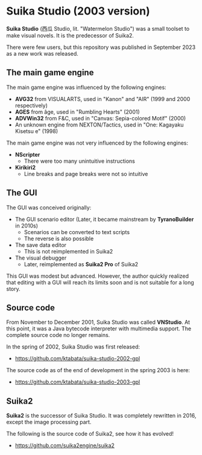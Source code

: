 Suika Studio (2003 version)
===========================

**Suika Studio** (西瓜 Studio, lit. "Watermelon Studio") was a small toolset to make visual novels.
It is the predecessor of Suika2.

There were few users, but this repository was published in September 2023 as a new work was released.

## The main game engine

The main game engine was influenced by the following engines:
* **AVG32** from VISUALARTS, used in "Kanon" and "AIR" (1999 and 2000 respectively)
* **AGES** from âge, used in "Rumbling Hearts" (2001)
* **ADVWin32** from F&C, used in "Canvas: Sepia-colored Motif" (2000)
* An unknown engine from NEXTON/Tactics, used in "One: Kagayaku Kisetsu e" (1998)

The main game engine was not very influenced by the following engines:
* **NScripter**
  * There were too many unintuitive instructions
* **Kirikiri2**
  * Line breaks and page breaks were not so intuitive

## The GUI

The GUI was conceived originally:
* The GUI scenario editor (Later, it became mainstream by **TyranoBuilder** in 2010s)
  * Scenarios can be converted to text scripts
  * The reverse is also possible
* The save data editor
  * This is not reimplemented in Suika2
* The visual debugger
  * Later, reimplemented as **Suika2 Pro** of Suika2

This GUI was modest but advanced.
However, the author quickly realized that editing with a GUI will reach its limits soon and is not suitable for a long story.

## Source code

From November to December 2001, Suika Studio was called **VNStudio**.
At this point, it was a Java bytecode interpreter with multimedia support.
The complete source code no longer remains.

In the spring of 2002, Suika Studio was first released:
* https://github.com/ktabata/suika-studio-2002-gpl

The source code as of the end of development in the spring 2003 is here:
* https://github.com/ktabata/suika-studio-2003-gpl

## Suika2

**Suika2** is the successor of Suika Studio.
It was completely rewritten in 2016, except the image processing part.

The following is the source code of Suika2, see how it has evolved!
* https://github.com/suika2engine/suika2
